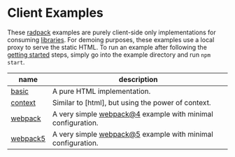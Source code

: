 # Client Examples
These [radpack] examples are purely client-side only implementations for consuming [libraries][libs]. For demoing purposes, these examples use a local proxy to serve the static HTML. To run an example after following the [getting started] steps, simply go into the example directory and run `npm start`.

| name       | description                                                                 |
|------------|-----------------------------------------------------------------------------|
| [basic]    | A pure HTML implementation.                                                 |
| [context]  | Similar to [html], but using the power of context.                          |
| [webpack]  | A very simple [webpack@4][webpack4-url] example with minimal configuration. |
| [webpack5] | A very simple [webpack@5][webpack5-url] example with minimal configuration. |

[basic]: ./basic/
[context]: ./context/
[webpack]: ./webpack/
[webpack5]: ./webpack5/
[libs]: ../libs/
[getting started]: ../#getting-started
[radpack]: ../../
[webpack4-url]: https://v4.webpack.js.org/
[webpack5-url]: https://webpack.js.org/
